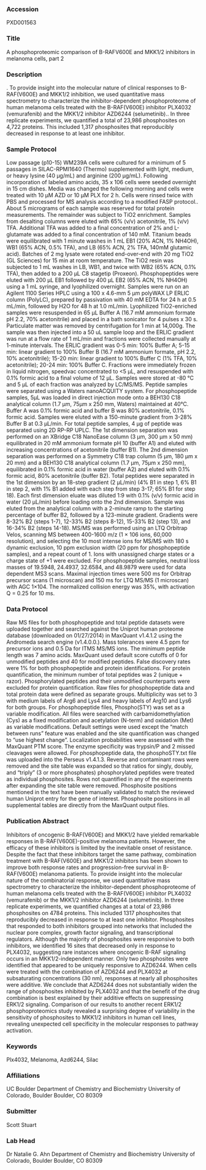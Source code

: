 ### Accession
PXD001563

### Title
﻿A phosphoproteomic comparison of B-RAFV600E and MKK1/2 inhibitors in melanoma cells, part 2

### Description
﻿. To provide insight into the molecular nature of clinical responses to B-RAF(V600E) and MKK1/2 inhibition, we used quantitative mass spectrometry to characterize the inhibitor-dependent phosphoproteome of human melanoma cells treated with the B-RAF(V600E) inhibitor PLX4032 (vemurafenib) and the MKK1/2 inhibitor AZD6244 (selumetinib).. In three replicate experiments, we quantified a total of 23,986 phosphosites on 4,722 proteins. This included 1,317 phosphosites that reproducibly decreased in response to at least one inhibitor.

### Sample Protocol
﻿Low passage (p10-15) WM239A cells were cultured for a minimum of 5 passages in SILAC-RPMI1640 (Thermo) supplemented with light, medium, or heavy lysine (40 μg/mL) and arginine (200 μg/mL).  Following incorporation of labeled amino acids, 35 x 106 cells were seeded overnight in 15 cm dishes. Media was changed the following morning and cells were treated with 10 μM AZD or 10 μM PLX for 2 h. Cells were rinsed twice with PBS and processed for MS analysis according to a modified FASP protocol.. About 5 micrograms of each sample was reserved for total protein measurements. The remainder was subject to TiO2 enrichment.  ﻿Samples from desalting columns were eluted with 65% (v/v) acetonitrile, 1% (v/v) TFA. Additional TFA was added to a final concentration of 2% and L-glutamate was added to a final concentration of 140 mM. Titanium beads were equilibrated with 1 minute washes in 1 mL EB1 (20% ACN, 1% NH4OH), WB1 (65% ACN, 0.5% TFA), and LB (65% ACN, 2% TFA, 140mM glutamic acid). Batches of 2 mg lysate were rotated end-over-end with 20 mg TiO2 (GL Sciences) for 15 min at room temperature. The TiO2 resin was subjected to 1 mL washes in LB, WB1, and twice with WB2 (65% ACN, 0.1% TFA), then added to a 200 μL C8 stagetip (Proxeon). Phosphopeptides were eluted with 200 μL EB1 followed by 400 μL EB2 (65% ACN, 1% NH4OH) using a 1 mL syringe, and lyophilized overnight.   ﻿Samples were run on an Agilent 1100 Series HPLC using a 100 x 4.6-mm 5 μm polyWAX LP ERLIC column (PolyLC), prepared by passivation with 40 mM EDTA for 24 h at 0.5 mL/min, followed by H2O for 48 h at 1.0 mL/min. Lyophilized TiO2-enriched samples were resuspended in 65 μL Buffer A (16.7 mM ammonium formate pH 2.2, 70% acetonitrile) and placed in a bath sonicator for 4 pulses x 30 s. Particulate matter was removed by centrifugation for 1 min at 14,000g.  The sample was then injected into a 50 uL sample loop and the ERLIC gradient was run at a flow rate of 1 mL/min and fractions were collected manually at 1-minute intervals.  The ERLIC gradient was 0-5 min: 100% Buffer A; 5-15 min: linear gradient to 100% Buffer B (16.7 mM ammonium formate, pH 2.2, 10% acetonitrile); 15-20 min: linear gradient to 100% Buffer C (1% TFA, 10% acetonitrile); 20-24 min: 100% Buffer C. Fractions were immediately frozen in liquid nitrogen, speedvac concentrated to <5 μL, and resuspended with 0.1% formic acid to a final volume of 12 μL. Samples were stored at -80 °C and 5 μL of each fraction was analyzed by LC/MS/MS.   ﻿Peptide samples were separated using a Waters nanoACQUITY system.  For phosphopeptide samples, 5μL was loaded in direct injection mode onto a BEH130 C18 analytical column (1.7 μm, 75μm x 250 mm, Waters) maintained at 40°C. Buffer A was 0.1% formic acid and buffer B was 80% acetonitrile, 0.1% formic acid. Samples were eluted with a 150-minute gradient from 3-28% Buffer B at 0.3 μL/min. For total peptide samples, 4 μg of peptide was separated using 2D RP-RP UPLC. The 1st dimension separation was performed on an XBridge C18 NanoEase column (3 μm, 300 μm x 50 mm) equilibrated in 20 mM ammonium formate pH 10 (buffer A1) and eluted with increasing concentrations of acetonitrile (buffer B1).  The 2nd dimension separation was performed on a Symmetry C18 trap column (5 μm, 180 μm x 20 mm) and a BEH130 C18 analytical column (1.7 μm, 75μm x 250 mm), equilibrated in 0.1% formic acid in water (buffer A2) and eluted with 0.1% formic acid, 80% acetonitrile (buffer B2).  Total peptides were separated in the 1st dimension by an 18-step gradient (2 μL/min) (4% B1 in step 1, 6% B1 in step 2, with 1% B1 added with each step from step 3-17; 65% B1 for step 18). Each first dimension eluate was diluted 1:9 with 0.1% (v/v) formic acid in water (20 μL/min) before loading onto the 2nd dimension. Sample was eluted from the analytical column with a 2-minute ramp to the starting percentage of buffer B2, followed by a 123-minute gradient. Gradients were 8-32% B2 (steps 1-7), 12-33% B2 (steps 8-12), 15-33% B2 (step 13), and 16-34% B2 (steps 14-18).  MS/MS was performed using an LTQ Orbitrap Velos, scanning MS between 400-1600 m/z (1 × 106 ions, 60,000 resolution), and selecting the 10 most intense ions for MS/MS with 180 s dynamic exclusion, 10 ppm exclusion width (20 ppm for phosphopeptide samples), and a repeat count of 1. Ions with unassigned charge states or a charge state of +1 were excluded. For phosphopeptide samples, neutral loss masses of 19.5948, 24.4937, 32.6584, and 48.9879 were used for data dependent MS3 scans. Maximal injection times were 500 ms for Orbitrap precursor scans (1 microscan) and 150 ms for LTQ MS/MS (1 microscan) with AGC 1×104. The normalized collision energy was 35%, with activation Q = 0.25 for 10 ms.

### Data Protocol
﻿Raw MS files for both phosphopeptide and total peptide datasets were uploaded together and searched against the Uniprot human proteome database (downloaded on 01/27/2014) in MaxQuant v1.4.1.2 using the Andromeda search engine (v1.4.0.0.). Mass tolerances were 4.5 ppm for precursor ions and 0.5 Da for ITMS MS/MS ions. The minimum peptide length was 7 amino acids. MaxQuant used default score cutoffs of 0 for unmodified peptides and 40 for modified peptides. False discovery rates were 1% for both phosphopeptide and protein identifications. For protein quantification, the minimum number of total peptides was 2 (unique + razor). Phosphorylated peptides and their unmodified counterparts were excluded for protein quantification. Raw files for phosphopeptide data and total protein data were defined as separate groups. Multiplicity was set to 3 with medium labels of Arg6 and Lys4 and heavy labels of Arg10 and Lys6 for both groups. For phosphopeptide files, Phospho(STY) was set as a variable modification. All files were searched with carbamidomethylation (Cys) as a fixed modification and acetylation (N-term) and oxidation (Met) as variable modifications. Default settings were used except the “match between runs” feature was enabled and the site quantification was changed to “use highest change”. Localization probabilities were assessed with the MaxQuant PTM score.  The enzyme specificity was trypsin/P and 2 missed cleavages were allowed. For phosphopeptide data, the phosphoSTY.txt file was uploaded into the Perseus v1.4.1.3. Reverse and contaminant rows were removed and the site table was expanded so that ratios for singly, doubly, and “triply” (3 or more phosphates) phosphorylated peptides were treated as individual phosphosites. Rows not quantified in any of the experiments after expanding the site table were removed. Phosphosite positions mentioned in the text have been manually validated to match the reviewed human Uniprot entry for the gene of interest. Phosphosite positions in all supplemental tables are directly from the MaxQuant output files.

### Publication Abstract
Inhibitors of oncogenic B-RAF(V600E) and MKK1/2 have yielded remarkable responses in B-RAF(V600E)-positive melanoma patients. However, the efficacy of these inhibitors is limited by the inevitable onset of resistance. Despite the fact that these inhibitors target the same pathway, combination treatment with B-RAF(V600E) and MKK1/2 inhibitors has been shown to improve both response rates and progression-free survival in B-RAF(V600E) melanoma patients. To provide insight into the molecular nature of the combinatorial response, we used quantitative mass spectrometry to characterize the inhibitor-dependent phosphoproteome of human melanoma cells treated with the B-RAF(V600E) inhibitor PLX4032 (vemurafenib) or the MKK1/2 inhibitor AZD6244 (selumetinib). In three replicate experiments, we quantified changes at a total of 23,986 phosphosites on 4784 proteins. This included 1317 phosphosites that reproducibly decreased in response to at least one inhibitor. Phosphosites that responded to both inhibitors grouped into networks that included the nuclear pore complex, growth factor signaling, and transcriptional regulators. Although the majority of phosphosites were responsive to both inhibitors, we identified 16 sites that decreased only in response to PLX4032, suggesting rare instances where oncogenic B-RAF signaling occurs in an MKK1/2-independent manner. Only two phosphosites were identified that appeared to be uniquely responsive to AZD6244. When cells were treated with the combination of AZD6244 and PLX4032 at subsaturating concentrations (30 nm), responses at nearly all phosphosites were additive. We conclude that AZD6244 does not substantially widen the range of phosphosites inhibited by PLX4032 and that the benefit of the drug combination is best explained by their additive effects on suppressing ERK1/2 signaling. Comparison of our results to another recent ERK1/2 phosphoproteomics study revealed a surprising degree of variability in the sensitivity of phosphosites to MKK1/2 inhibitors in human cell lines, revealing unexpected cell specificity in the molecular responses to pathway activation.

### Keywords
Plx4032, Melanoma, Azd6244, Silac

### Affiliations
UC Boulder
Department of Chemistry and Biochemistry University of Colorado, Boulder Boulder, CO 80309

### Submitter
Scott Stuart

### Lab Head
Dr Natalie G. Ahn
Department of Chemistry and Biochemistry University of Colorado, Boulder Boulder, CO 80309


